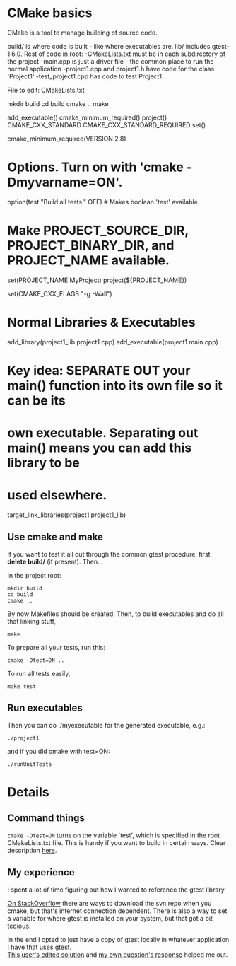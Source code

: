 # CMake basics

CMake is a tool to manage building of source code. 

build/ is where code is built - like where executables are.
lib/ includes gtest-1.6.0.
Rest of code in root:
-CMakeLists.txt must be in each subdirectory of the project
-main.cpp is just a driver file - the common place to run the normal application
-project1.cpp and project1.h have code for the class 'Project1'
-test_project1.cpp has code to test Project1



File to edit:
CMakeLists.txt

mkdir build
cd build
cmake ..
make


add_executable()
cmake_minimum_required()
project()
CMAKE_CXX_STANDARD
CMAKE_CXX_STANDARD_REQUIRED
set()

cmake_minimum_required(VERSION 2.8)
# Options. Turn on with 'cmake -Dmyvarname=ON'.
option(test "Build all tests." OFF) # Makes boolean 'test' available.

# Make PROJECT_SOURCE_DIR, PROJECT_BINARY_DIR, and PROJECT_NAME available.
set(PROJECT_NAME MyProject)
project(${PROJECT_NAME})

set(CMAKE_CXX_FLAGS "-g -Wall")

# Normal Libraries & Executables
add_library(project1_lib project1.cpp)
add_executable(project1 main.cpp)
# Key idea: SEPARATE OUT your main() function into its own file so it can be its
# own executable. Separating out main() means you can add this library to be
# used elsewhere.

target_link_libraries(project1 project1_lib)









## Use cmake and make
If you want to test it all out through the common gtest procedure, first
**delete build/** (if present). Then...

In the project root:

    mkdir build
    cd build
    cmake ..

By now Makefiles should be created.
Then, to build executables and do all that linking stuff,

    make

To prepare all your tests, run this:

    cmake -Dtest=ON ..

To run all tests easily,

    make test

## Run executables
Then you can do ./myexecutable for the generated executable, e.g.:

    ./project1

and if you did cmake with test=ON:

    ./runUnitTests

# Details

## Command things
`cmake -Dtest=ON` turns on the variable 'test', which is specified in the root
CMakeLists.txt file. This is handy if you want to build in certain ways. Clear
description
[here](http://stackoverflow.com/questions/5998186/cmake-adding-command-line-options).

## My experience
I spent a lot of time figuring out how I wanted to reference the gtest library.  

[On StackOverflow](http://stackoverflow.com/questions/9689183/cmake-googletest)
there are ways to download the svn repo when you cmake, but that's internet
connection dependent. There is also a way to set a variable for where gtest is
installed on your system, but that got a bit tedious.  

In the end I opted to just have a copy of gtest locally in whatever application
I have that uses gtest.  
[This user's edited
solution](http://stackoverflow.com/questions/8507723/how-to-start-working-with-gtest-and-cmake)
and [my own question's
response](http://stackoverflow.com/questions/14148145/gtest-detects-method-only-when-the-method-is-implemented-in-h-not-in-cpp-cma/14157405#14157405)
helped me out.
